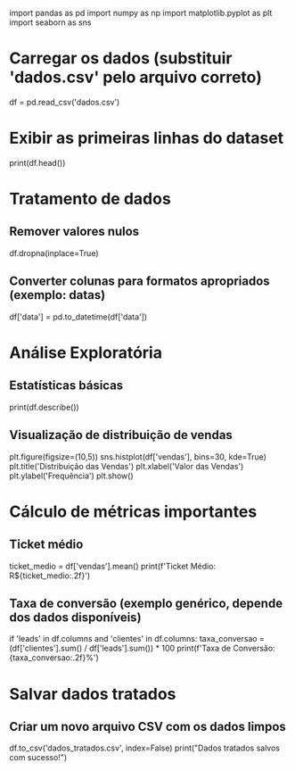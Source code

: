 import pandas as pd
import numpy as np
import matplotlib.pyplot as plt
import seaborn as sns

# Carregar os dados (substituir 'dados.csv' pelo arquivo correto)
df = pd.read_csv('dados.csv')

# Exibir as primeiras linhas do dataset
print(df.head())

# Tratamento de dados
## Remover valores nulos
df.dropna(inplace=True)

## Converter colunas para formatos apropriados (exemplo: datas)
df['data'] = pd.to_datetime(df['data'])

# Análise Exploratória
## Estatísticas básicas
print(df.describe())

## Visualização de distribuição de vendas
plt.figure(figsize=(10,5))
sns.histplot(df['vendas'], bins=30, kde=True)
plt.title('Distribuição das Vendas')
plt.xlabel('Valor das Vendas')
plt.ylabel('Frequência')
plt.show()

# Cálculo de métricas importantes
## Ticket médio
ticket_medio = df['vendas'].mean()
print(f'Ticket Médio: R${ticket_medio:.2f}')

## Taxa de conversão (exemplo genérico, depende dos dados disponíveis)
if 'leads' in df.columns and 'clientes' in df.columns:
    taxa_conversao = (df['clientes'].sum() / df['leads'].sum()) * 100
    print(f'Taxa de Conversão: {taxa_conversao:.2f}%')

# Salvar dados tratados
## Criar um novo arquivo CSV com os dados limpos
df.to_csv('dados_tratados.csv', index=False)
print("Dados tratados salvos com sucesso!")
